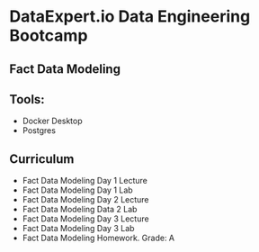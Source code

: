 # DataExpert.io Data Engineering Bootcamp 

## Fact Data Modeling

## Tools:
- Docker Desktop
- Postgres

## Curriculum
- Fact Data Modeling Day 1 Lecture
- Fact Data Modeling Day 1 Lab
- Fact Data Modeling Day 2 Lecture
- Fact Data Modeling Data 2 Lab
- Fact Data Modeling Day 3 Lecture
- Fact Data Modeling Day 3 Lab
- Fact Data Modeling Homework. Grade: A
